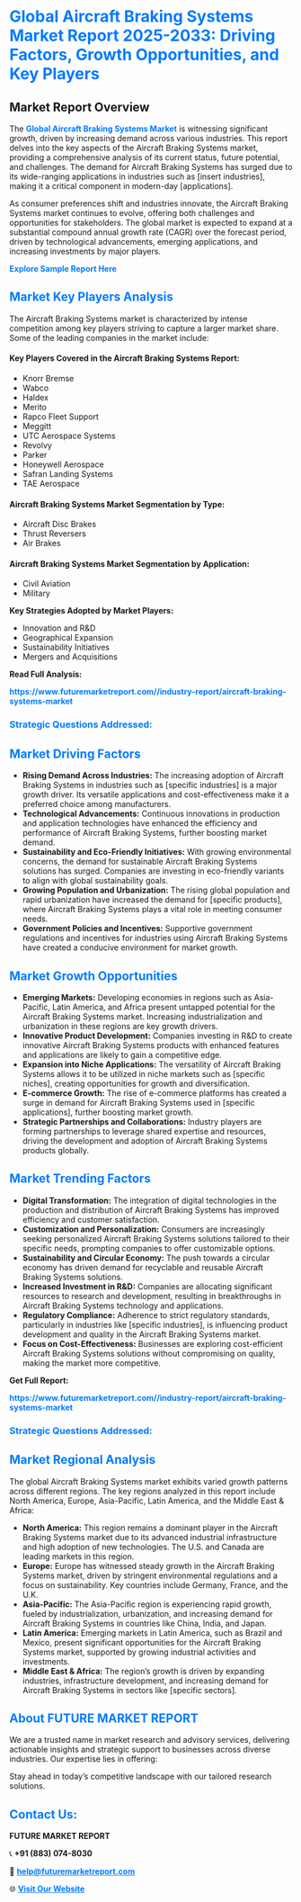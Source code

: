 <h1 style="color: #007BFF;">Global Aircraft Braking Systems Market Report 2025-2033: Driving Factors, Growth Opportunities, and Key Players</h1>

<section id="overview">
<h2>Market Report Overview</h2>
<p>The <a href="https://www.futuremarketreport.com//industry-report/aircraft-braking-systems-market" style="color: #007BFF; text-decoration: none;"><strong>Global Aircraft Braking Systems Market</strong></a> is witnessing significant growth, driven by increasing demand across various industries. This report delves into the key aspects of the Aircraft Braking Systems market, providing a comprehensive analysis of its current status, future potential, and challenges. The demand for Aircraft Braking Systems has surged due to its wide-ranging applications in industries such as [insert industries], making it a critical component in modern-day [applications].</p>
<p>As consumer preferences shift and industries innovate, the Aircraft Braking Systems market continues to evolve, offering both challenges and opportunities for stakeholders. The global market is expected to expand at a substantial compound annual growth rate (CAGR) over the forecast period, driven by technological advancements, emerging applications, and increasing investments by major players.</p>
</section>

<section id="overview">
<p><a href="https://www.futuremarketreport.com//request-sample/reportId=46012" style="color: #007BFF; text-decoration: none;"><strong>Explore Sample Report Here</strong></a></p>
</section>

<section id="key-players">
<h2 style="color: #007BFF;">Market Key Players Analysis</h2>
<p>The Aircraft Braking Systems market is characterized by intense competition among key players striving to capture a larger market share. Some of the leading companies in the market include:</p>
<h4>Key Players Covered in the Aircraft Braking Systems Report:</h4>
<ul><li>Knorr Bremse</li><li>Wabco</li><li>Haldex</li><li>Merito</li><li>Rapco Fleet Support</li><li>Meggitt</li><li>UTC Aerospace Systems</li><li>Revolvy</li><li>Parker</li><li>Honeywell Aerospace</li><li>Safran Landing Systems</li><li>TAE Aerospace</li></ul>
<h4>Aircraft Braking Systems Market Segmentation by Type:</h4>
<ul><li>Aircraft Disc Brakes</li><li>Thrust Reversers</li><li>Air Brakes</li></ul>

<h4>Aircraft Braking Systems Market Segmentation by Application:</h4>
<ul><li>Civil Aviation</li><li>Military</li></ul>
<p><strong>Key Strategies Adopted by Market Players:</strong></p>
<ul>
<li>Innovation and R&D</li>
<li>Geographical Expansion</li>
<li>Sustainability Initiatives</li>
<li>Mergers and Acquisitions</li>
</ul>
</section>

<section>
<p><strong>Read Full Analysis: </strong></p><a href="https://www.futuremarketreport.com//industry-report/aircraft-braking-systems-market" style="color: #007BFF; text-decoration: none;"><strong>https://www.futuremarketreport.com//industry-report/aircraft-braking-systems-market</strong></a>
<h3 style="color: #007BFF;">Strategic Questions Addressed:</h3>
</section>

<section id="driving-factors">
<h2 style="color: #007BFF;">Market Driving Factors</h2>
<ul>
<li><strong>Rising Demand Across Industries:</strong> The increasing adoption of Aircraft Braking Systems in industries such as [specific industries] is a major growth driver. Its versatile applications and cost-effectiveness make it a preferred choice among manufacturers.</li>
<li><strong>Technological Advancements:</strong> Continuous innovations in production and application technologies have enhanced the efficiency and performance of Aircraft Braking Systems, further boosting market demand.</li>
<li><strong>Sustainability and Eco-Friendly Initiatives:</strong> With growing environmental concerns, the demand for sustainable Aircraft Braking Systems solutions has surged. Companies are investing in eco-friendly variants to align with global sustainability goals.</li>
<li><strong>Growing Population and Urbanization:</strong> The rising global population and rapid urbanization have increased the demand for [specific products], where Aircraft Braking Systems plays a vital role in meeting consumer needs.</li>
<li><strong>Government Policies and Incentives:</strong> Supportive government regulations and incentives for industries using Aircraft Braking Systems have created a conducive environment for market growth.</li>
</ul>
</section>

<section id="growth-opportunities">
<h2 style="color: #007BFF;">Market Growth Opportunities</h2>
<ul>
<li><strong>Emerging Markets:</strong> Developing economies in regions such as Asia-Pacific, Latin America, and Africa present untapped potential for the Aircraft Braking Systems market. Increasing industrialization and urbanization in these regions are key growth drivers.</li>
<li><strong>Innovative Product Development:</strong> Companies investing in R&D to create innovative Aircraft Braking Systems products with enhanced features and applications are likely to gain a competitive edge.</li>
<li><strong>Expansion into Niche Applications:</strong> The versatility of Aircraft Braking Systems allows it to be utilized in niche markets such as [specific niches], creating opportunities for growth and diversification.</li>
<li><strong>E-commerce Growth:</strong> The rise of e-commerce platforms has created a surge in demand for Aircraft Braking Systems used in [specific applications], further boosting market growth.</li>
<li><strong>Strategic Partnerships and Collaborations:</strong> Industry players are forming partnerships to leverage shared expertise and resources, driving the development and adoption of Aircraft Braking Systems products globally.</li>
</ul>
</section>

<section id="trending-factors">
<h2 style="color: #007BFF;">Market Trending Factors</h2>
<ul>
<li><strong>Digital Transformation:</strong> The integration of digital technologies in the production and distribution of Aircraft Braking Systems has improved efficiency and customer satisfaction.</li>
<li><strong>Customization and Personalization:</strong> Consumers are increasingly seeking personalized Aircraft Braking Systems solutions tailored to their specific needs, prompting companies to offer customizable options.</li>
<li><strong>Sustainability and Circular Economy:</strong> The push towards a circular economy has driven demand for recyclable and reusable Aircraft Braking Systems solutions.</li>
<li><strong>Increased Investment in R&D:</strong> Companies are allocating significant resources to research and development, resulting in breakthroughs in Aircraft Braking Systems technology and applications.</li>
<li><strong>Regulatory Compliance:</strong> Adherence to strict regulatory standards, particularly in industries like [specific industries], is influencing product development and quality in the Aircraft Braking Systems market.</li>
<li><strong>Focus on Cost-Effectiveness:</strong> Businesses are exploring cost-efficient Aircraft Braking Systems solutions without compromising on quality, making the market more competitive.</li>
</ul>
</section>

<section>
<p><strong>Get Full Report: </strong></p><a href="https://www.futuremarketreport.com//industry-report/aircraft-braking-systems-market" style="color: #007BFF; text-decoration: none;"><strong>https://www.futuremarketreport.com//industry-report/aircraft-braking-systems-market</strong></a>
<h3 style="color: #007BFF;">Strategic Questions Addressed:</h3>
</section>


<section id="regional-analysis">
<h2 style="color: #007BFF;">Market Regional Analysis</h2>
<p>The global Aircraft Braking Systems market exhibits varied growth patterns across different regions. The key regions analyzed in this report include North America, Europe, Asia-Pacific, Latin America, and the Middle East & Africa:</p>
<ul>
<li><strong>North America:</strong> This region remains a dominant player in the Aircraft Braking Systems market due to its advanced industrial infrastructure and high adoption of new technologies. The U.S. and Canada are leading markets in this region.</li>
<li><strong>Europe:</strong> Europe has witnessed steady growth in the Aircraft Braking Systems market, driven by stringent environmental regulations and a focus on sustainability. Key countries include Germany, France, and the U.K.</li>
<li><strong>Asia-Pacific:</strong> The Asia-Pacific region is experiencing rapid growth, fueled by industrialization, urbanization, and increasing demand for Aircraft Braking Systems in countries like China, India, and Japan.</li>
<li><strong>Latin America:</strong> Emerging markets in Latin America, such as Brazil and Mexico, present significant opportunities for the Aircraft Braking Systems market, supported by growing industrial activities and investments.</li>
<li><strong>Middle East & Africa:</strong> The region’s growth is driven by expanding industries, infrastructure development, and increasing demand for Aircraft Braking Systems in sectors like [specific sectors].</li>
</ul>
</section>

<footer>
<h2 style="color: #007BFF;">About FUTURE MARKET REPORT</h2>
<p>We are a trusted name in market research and advisory services, delivering actionable insights and strategic support to businesses across diverse industries. Our expertise lies in offering:</p>

<p>Stay ahead in today’s competitive landscape with our tailored research solutions.</p>

<h2 style="color: #007BFF;">Contact Us:</h2>
<p><strong>FUTURE MARKET REPORT</strong></p>
<p>📞 <strong>+91 (883) 074-8030</strong></p>
<p>📧 <strong><a href="mailto:help@futuremarketreport.com" style="color: #007BFF;">help@futuremarketreport.com</a></strong></p>
<p>🌐 <strong><a href="https://www.futuremarketreport.com/" style="color: #007BFF;">Visit Our Website</a></strong></p>
</footer>